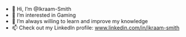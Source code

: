 - 👋 Hi, I’m @Ikraam-Smith
- 👀 I’m interested in Gaming
- 🌱 I’m always willing to learn and improve my knowledge
- 📫 Check out my LinkedIn profile: www.linkedin.com/in/ikraam-smith 

<!---
Ikraam-Smith/Ikraam-Smith is a ✨ special ✨ repository because its `README.md` (this file) appears on your GitHub profile.
You can click the Preview link to take a look at your changes.
--->
